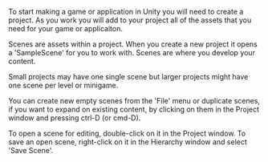 To start making a game or application in Unity you will need to create a  project. As you work you will add to your project all of the assets that you need for your game or applicaiton.

Scenes are assets within a project. When you create a new project it opens a 'SampleScene' for you to work with. Scenes are where you develop your content.

Small projects may have one single scene but larger projects might have one scene per level or minigame.

You can create new empty scenes from the 'File' menu or duplicate scenes, if you want to expand on existing content, by clicking on them in the Project window and pressing ctrl-D (or cmd-D).

To open a scene for editing, double-click on it in the Project window. To save an open scene, right-click on it in the Hierarchy window and select 'Save Scene'.
